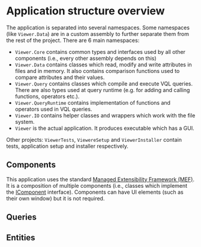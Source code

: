 # Application structure overview

The application is separated into several namespaces. Some namespaces (like `Viewer.Data`) are in a custom assembly to further separate them from the rest of the project. There are 6 main namespaces:

- `Viewer.Core` contains common types and interfaces used by all other components (i.e., every other assembly depends on this)
- `Viewer.Data` contains classes which read, modify and write attributes in files and in memory. It also contains comparison functions used to compare attributes and their values.
- `Viewer.Query` contains classes which compile and execute VQL queries. There are also types used at query runtime (e.g. for adding and calling functions, operators etc.).
- `Viewer.QueryRuntime` contains implementation of functions and operators used in VQL queries.
- `Viewer.IO` contains helper classes and wrappers which work with the file system.
- `Viewer` is the actual application. It produces executable which has a GUI.

Other projects: `ViewerTests`, `ViewereSetup` and `ViewerInstaller` contain tests, application setup and installer respectively. 

## Components

This application uses the standard [Managed Extensibility Framework (MEF)](https://docs.microsoft.com/en-us/dotnet/framework/mef/). It is a composition of multiple components (i.e., classes which implement the [IComponent](xref:Viewer.Core.IComponent) interface). Components can have UI elements (such as their own window) but it is not required.

## Queries

## Entities